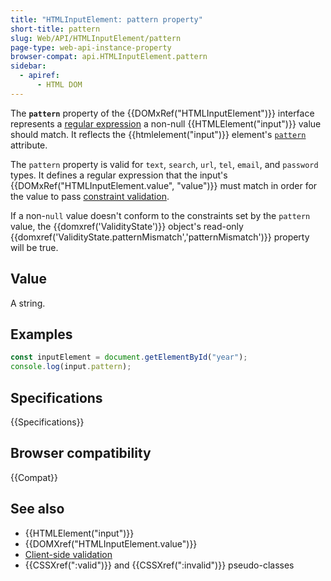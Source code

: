 ```yaml
---
title: "HTMLInputElement: pattern property"
short-title: pattern
slug: Web/API/HTMLInputElement/pattern
page-type: web-api-instance-property
browser-compat: api.HTMLInputElement.pattern
sidebar:
  - apiref:
      - HTML DOM
---
```


The **`pattern`** property of the {{DOMxRef("HTMLInputElement")}} interface represents a [regular expression](/en-US/docs/Web/JavaScript/Guide/Regular_expressions) a non-null {{HTMLElement("input")}} value should match. It reflects the {{htmlelement("input")}} element's [`pattern`](/en-US/docs/Web/HTML/Reference/Attributes/pattern) attribute.

The `pattern` property is valid for `text`, `search`, `url`, `tel`, `email`, and `password` types. It defines a regular expression that the input's {{DOMxRef("HTMLInputElement.value", "value")}} must match in order for the value to pass [constraint validation](/en-US/docs/Web/HTML/Guides/Constraint_validation).

If a non-`null` value doesn't conform to the constraints set by the `pattern` value, the {{domxref('ValidityState')}} object's read-only {{domxref('ValidityState.patternMismatch','patternMismatch')}} property will be true.

## Value

A string.

## Examples

```js
const inputElement = document.getElementById("year");
console.log(input.pattern);
```

## Specifications

{{Specifications}}

## Browser compatibility

{{Compat}}

## See also

- {{HTMLElement("input")}}
- {{DOMXref("HTMLInputElement.value")}}
- [Client-side validation](/en-US/docs/Web/HTML/Reference/Elements/input#client-side_validation)
- {{CSSXref(":valid")}} and {{CSSXref(":invalid")}} pseudo-classes
